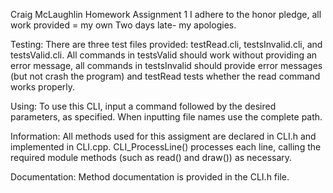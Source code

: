 Craig McLaughlin
Homework Assignment 1
I adhere to the honor pledge, all work provided = my own
Two days late- my apologies.

Testing:
There are three test files provided: testRead.cli, testsInvalid.cli, and testsValid.cli. All commands in testsValid
should work without providing an error message, all commands in testsInvalid should provide error messages (but not
crash the program) and testRead tests whether the read command works properly.

Using: To use this CLI, input a command followed by the desired parameters, as specified. When inputting file names
use the complete path.

Information: All methods used for this assigment are declared in CLI.h and implemented in CLI.cpp. CLI_ProcessLine()
processes each line, calling the required module methods (such as read() and draw()) as necessary.

Documentation: Method documentation is provided in the CLI.h file.

